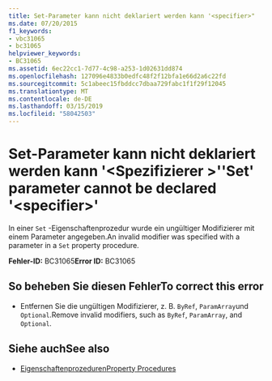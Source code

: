 ```yaml
---
title: Set-Parameter kann nicht deklariert werden kann '<specifier>"
ms.date: 07/20/2015
f1_keywords:
- vbc31065
- bc31065
helpviewer_keywords:
- BC31065
ms.assetid: 6ec22cc1-7d77-4c98-a253-1d02631dd874
ms.openlocfilehash: 127096e4833b0edfc48f2f12bfa1e66d2a6c22fd
ms.sourcegitcommit: 5c1abeec15fbddcc7dbaa729fabc1f1f29f12045
ms.translationtype: MT
ms.contentlocale: de-DE
ms.lasthandoff: 03/15/2019
ms.locfileid: "58042503"
---
```

# <a name="set-parameter-cannot-be-declared-specifier"></a><span data-ttu-id="c8980-102">Set-Parameter kann nicht deklariert werden kann '\<Spezifizierer >'</span><span class="sxs-lookup"><span data-stu-id="c8980-102">'Set' parameter cannot be declared '\<specifier>'</span></span>
<span data-ttu-id="c8980-103">In einer `Set` -Eigenschaftenprozedur wurde ein ungültiger Modifizierer mit einem Parameter angegeben.</span><span class="sxs-lookup"><span data-stu-id="c8980-103">An invalid modifier was specified with a parameter in a `Set` property procedure.</span></span>  
  
 <span data-ttu-id="c8980-104">**Fehler-ID:** BC31065</span><span class="sxs-lookup"><span data-stu-id="c8980-104">**Error ID:** BC31065</span></span>  
  
## <a name="to-correct-this-error"></a><span data-ttu-id="c8980-105">So beheben Sie diesen Fehler</span><span class="sxs-lookup"><span data-stu-id="c8980-105">To correct this error</span></span>  
  
-   <span data-ttu-id="c8980-106">Entfernen Sie die ungültigen Modifizierer, z. B. `ByRef`, `ParamArray`und `Optional`.</span><span class="sxs-lookup"><span data-stu-id="c8980-106">Remove invalid modifiers, such as `ByRef`, `ParamArray`, and `Optional`.</span></span>  
  
## <a name="see-also"></a><span data-ttu-id="c8980-107">Siehe auch</span><span class="sxs-lookup"><span data-stu-id="c8980-107">See also</span></span>

- [<span data-ttu-id="c8980-108">Eigenschaftenprozeduren</span><span class="sxs-lookup"><span data-stu-id="c8980-108">Property Procedures</span></span>](../../visual-basic/programming-guide/language-features/procedures/property-procedures.md)
